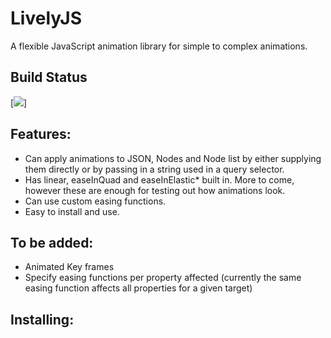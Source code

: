 # LivelyJS
A flexible JavaScript animation library for simple to complex animations.

## Build Status
[<img src="https://covenent.visualstudio.com/_apis/public/build/definitions/0d1bc4fd-677d-4e8a-8eaa-37c4fe18e311/5/badge"/>]

## Features: 
* Can apply animations to JSON, Nodes and Node list by either supplying them directly or by passing in a string used in a query selector.
* Has linear, easeInQuad and easeInElastic* built in. More to come, however these are enough for testing out how animations look.
* Can use custom easing functions.
* Easy to install and use.

## To be added:
* Animated Key frames
* Specify easing functions per property affected (currently the same easing function affects all properties for a given target)


## Installing:
 
